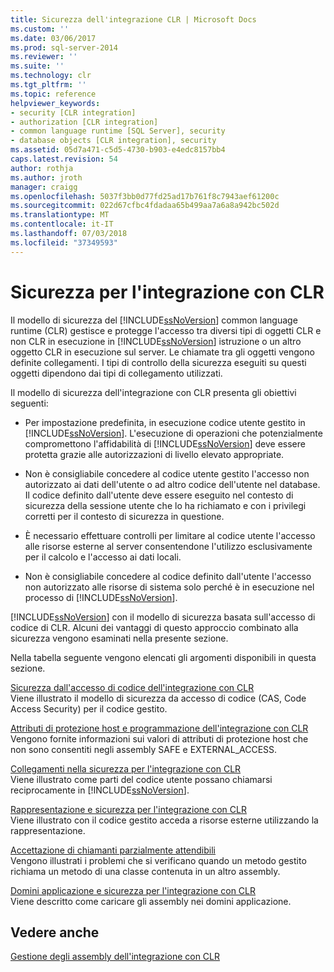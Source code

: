 ```yaml
---
title: Sicurezza dell'integrazione CLR | Microsoft Docs
ms.custom: ''
ms.date: 03/06/2017
ms.prod: sql-server-2014
ms.reviewer: ''
ms.suite: ''
ms.technology: clr
ms.tgt_pltfrm: ''
ms.topic: reference
helpviewer_keywords:
- security [CLR integration]
- authorization [CLR integration]
- common language runtime [SQL Server], security
- database objects [CLR integration], security
ms.assetid: 05d7a471-c5d5-4730-b903-e4edc8157bb4
caps.latest.revision: 54
author: rothja
ms.author: jroth
manager: craigg
ms.openlocfilehash: 5037f3bb0d77fd25ad17b761f8c7943aef61200c
ms.sourcegitcommit: 022d67cfbc4fdadaa65b499aa7a6a8a942bc502d
ms.translationtype: MT
ms.contentlocale: it-IT
ms.lasthandoff: 07/03/2018
ms.locfileid: "37349593"
---
```

# <a name="clr-integration-security"></a>Sicurezza per l'integrazione con CLR
  Il modello di sicurezza del [!INCLUDE[ssNoVersion](../../../includes/dnprdnshort-md.md)] common language runtime (CLR) gestisce e protegge l'accesso tra diversi tipi di oggetti CLR e non CLR in esecuzione in [!INCLUDE[ssNoVersion](../../../includes/tsql-md.md)] istruzione o un altro oggetto CLR in esecuzione sul server. Le chiamate tra gli oggetti vengono definite collegamenti. I tipi di controllo della sicurezza eseguiti su questi oggetti dipendono dai tipi di collegamento utilizzati.  
  
 Il modello di sicurezza dell'integrazione con CLR presenta gli obiettivi seguenti:  
  
-   Per impostazione predefinita, in esecuzione codice utente gestito in [!INCLUDE[ssNoVersion](../../../includes/ssnoversion-md.md)]. L'esecuzione di operazioni che potenzialmente compromettono l'affidabilità di [!INCLUDE[ssNoVersion](../../../includes/ssnoversion-md.md)] deve essere protetta grazie alle autorizzazioni di livello elevato appropriate.  
  
-   Non è consigliabile concedere al codice utente gestito l'accesso non autorizzato ai dati dell'utente o ad altro codice dell'utente nel database. Il codice definito dall'utente deve essere eseguito nel contesto di sicurezza della sessione utente che lo ha richiamato e con i privilegi corretti per il contesto di sicurezza in questione.  
  
-   È necessario effettuare controlli per limitare al codice utente l'accesso alle risorse esterne al server consentendone l'utilizzo esclusivamente per il calcolo e l'accesso ai dati locali.  
  
-   Non è consigliabile concedere al codice definito dall'utente l'accesso non autorizzato alle risorse di sistema solo perché è in esecuzione nel processo di [!INCLUDE[ssNoVersion](../../../includes/ssnoversion-md.md)].  
  
 [!INCLUDE[ssNoVersion](../../../includes/ssnoversion-md.md)] con il modello di sicurezza basata sull'accesso di codice di CLR. Alcuni dei vantaggi di questo approccio combinato alla sicurezza vengono esaminati nella presente sezione.  
  
 Nella tabella seguente vengono elencati gli argomenti disponibili in questa sezione.  
  
 [Sicurezza dall'accesso di codice dell'integrazione con CLR](clr-integration-code-access-security.md)  
 Viene illustrato il modello di sicurezza da accesso di codice (CAS, Code Access Security) per il codice gestito.  
  
 [Attributi di protezione host e programmazione dell'integrazione con CLR](../../clr-integration-security-host-protection-attributes/host-protection-attributes-and-clr-integration-programming.md)  
 Vengono fornite informazioni sui valori di attributi di protezione host che non sono consentiti negli assembly SAFE e EXTERNAL_ACCESS.  
  
 [Collegamenti nella sicurezza per l'integrazione con CLR](../../../database-engine/dev-guide/links-in-clr-integration-security.md)  
 Viene illustrato come parti del codice utente possano chiamarsi reciprocamente in [!INCLUDE[ssNoVersion](../../../includes/ssnoversion-md.md)].  
  
 [Rappresentazione e sicurezza per l'integrazione con CLR](../../../database-engine/dev-guide/impersonation-and-clr-integration-security.md)  
 Viene illustrato con il codice gestito acceda a risorse esterne utilizzando la rappresentazione.  
  
 [Accettazione di chiamanti parzialmente attendibili](../../../database-engine/dev-guide/allowing-partially-trusted-callers.md)  
 Vengono illustrati i problemi che si verificano quando un metodo gestito richiama un metodo di una classe contenuta in un altro assembly.  
  
 [Domini applicazione e sicurezza per l'integrazione con CLR](../../../database-engine/dev-guide/application-domains-and-clr-integration-security.md)  
 Viene descritto come caricare gli assembly nei domini applicazione.  
  
## <a name="see-also"></a>Vedere anche  
 [Gestione degli assembly dell'integrazione con CLR](../assemblies/managing-clr-integration-assemblies.md)  
  
  
